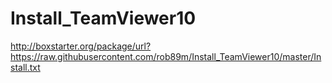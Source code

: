 # Install_TeamViewer10

http://boxstarter.org/package/url?https://raw.githubusercontent.com/rob89m/Install_TeamViewer10/master/Install.txt
